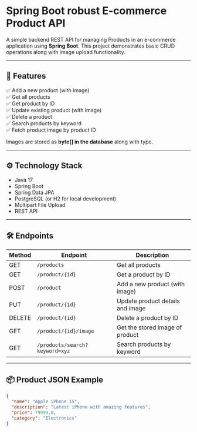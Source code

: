 # Spring Boot robust  E-commerce Product API

A simple backend REST API for managing Products in an e-commerce application using **Spring Boot**.
This project demonstrates basic CRUD operations along with image upload functionality.

---

## 🧾 Features

✅ Add a new product (with image)  
✅ Get all products  
✅ Get product by ID  
✅ Update existing product (with image)  
✅ Delete a product  
✅ Search products by keyword  
✅ Fetch product image by product ID  

Images are stored as **byte[] in the database** along with type.

---

## ⚙️ Technology Stack

- Java 17
- Spring Boot
- Spring Data JPA
- PostgreSQL (or H2 for local development)
- Multipart File Upload
- REST API

---

## 🛠 Endpoints

| Method | Endpoint                       | Description                          |
|--------|--------------------------------|--------------------------------------|
| GET    | `/products`                    | Get all products                     |
| GET    | `/product/{id}`                | Get a product by ID                  |
| POST   | `/product`                     | Add a new product (with image)       |
| PUT    | `/product/{id}`                | Update product details and image     |
| DELETE | `/product/{id}`                | Delete a product by ID               |
| GET    | `/product/{id}/image`          | Get the stored image of product      |
| GET    | `/products/search?keyword=xyz` | Search products by keyword           |

---

## 📦 Product JSON Example

```json
{
  "name": "Apple iPhone 15",
  "description": "Latest iPhone with amazing features",
  "price": 79999.0,
  "category": "Electronics"
}

